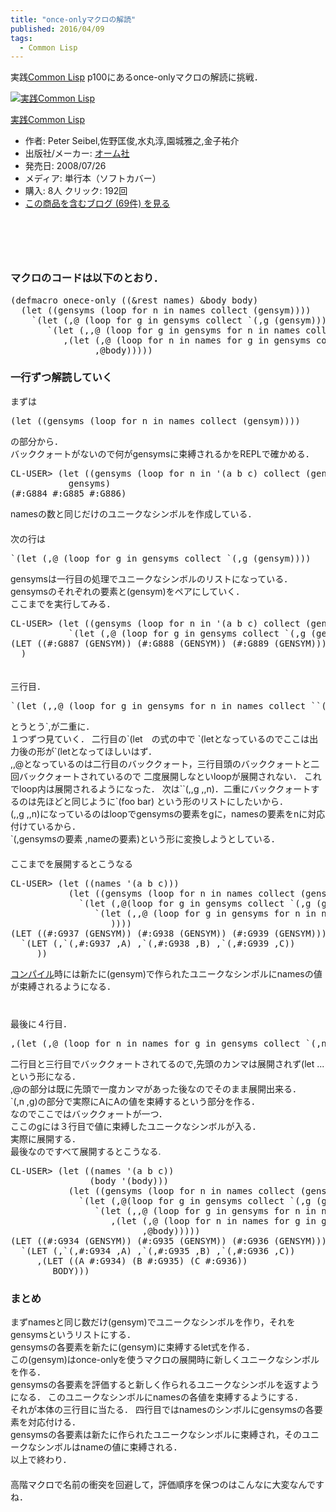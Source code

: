 ```yaml
---
title: "once-onlyマクロの解読"
published: 2016/04/09
tags:
  - Common Lisp
---
```


<p>実践<a class="keyword" href="http://d.hatena.ne.jp/keyword/Common%20Lisp">Common Lisp</a> p100にあるonce-onlyマクロの解読に挑戦．
<div class="hatena-asin-detail"><a href="http://www.amazon.co.jp/exec/obidos/ASIN/4274067211/wataro-22/"><img src="http://ecx.images-amazon.com/images/I/51LYivxTpSL._SL160_.jpg" class="hatena-asin-detail-image" alt="実践Common Lisp" title="実践Common Lisp"></a><div class="hatena-asin-detail-info"><p class="hatena-asin-detail-title"><a href="http://www.amazon.co.jp/exec/obidos/ASIN/4274067211/wataro-22/">実践Common Lisp</a></p><ul><li><span class="hatena-asin-detail-label">作者:</span> Peter Seibel,佐野匡俊,水丸淳,園城雅之,金子祐介</li><li><span class="hatena-asin-detail-label">出版社/メーカー:</span> <a class="keyword" href="http://d.hatena.ne.jp/keyword/%A5%AA%A1%BC%A5%E0%BC%D2">オーム社</a></li><li><span class="hatena-asin-detail-label">発売日:</span> 2008/07/26</li><li><span class="hatena-asin-detail-label">メディア:</span> 単行本（ソフトカバー）</li><li><span class="hatena-asin-detail-label">購入</span>: 8人 <span class="hatena-asin-detail-label">クリック</span>: 192回</li><li><a href="http://d.hatena.ne.jp/asin/4274067211/wataro-22" target="_blank">この商品を含むブログ (69件) を見る</a></li></ul></div><div class="hatena-asin-detail-foot"></div></div>
　<br/>
　<br/>
　</p>

<h3>マクロのコードは以下のとおり．</h3>

<pre class="code lang-lisp" data-lang="lisp" data-unlink><span class="synSpecial">(</span><span class="synStatement">defmacro</span> onece-only <span class="synSpecial">((</span><span class="synType">&amp;rest</span> names<span class="synSpecial">)</span> <span class="synType">&amp;body</span> body<span class="synSpecial">)</span>
  <span class="synSpecial">(</span><span class="synStatement">let</span> <span class="synSpecial">((</span>gensyms <span class="synSpecial">(</span><span class="synStatement">loop</span> for n in names collect <span class="synSpecial">(</span><span class="synStatement">gensym</span><span class="synSpecial">))))</span>
    <span class="synPreProc">`(</span><span class="synStatement">let</span> <span class="synSpecial">(</span>,@ <span class="synSpecial">(</span><span class="synStatement">loop</span> for g in gensyms collect <span class="synPreProc">`(</span>,g <span class="synSpecial">(</span><span class="synStatement">gensym</span><span class="synSpecial">)</span><span class="synPreProc">)</span><span class="synSpecial">))</span>
       <span class="synPreProc">`(</span><span class="synStatement">let</span> <span class="synSpecial">(</span>,,@ <span class="synSpecial">(</span><span class="synStatement">loop</span> for g in gensyms for n in names collect `<span class="synPreProc">`(</span>,,g ,,n<span class="synPreProc">)</span><span class="synSpecial">))</span>
          ,<span class="synSpecial">(</span><span class="synStatement">let</span> <span class="synSpecial">(</span>,@ <span class="synSpecial">(</span><span class="synStatement">loop</span> for n in names for g in gensyms collect <span class="synPreProc">`(</span>,n ,g<span class="synPreProc">)</span><span class="synSpecial">))</span>
                ,@body<span class="synSpecial">)</span><span class="synPreProc">))</span><span class="synSpecial">))</span>
</pre>


<h3>一行ずつ解読していく</h3>

<p>まずは</p>

<pre class="code lang-lisp" data-lang="lisp" data-unlink><span class="synSpecial">(</span><span class="synStatement">let</span> <span class="synSpecial">((</span>gensyms <span class="synSpecial">(</span><span class="synStatement">loop</span> for n in names collect <span class="synSpecial">(</span><span class="synStatement">gensym</span><span class="synSpecial">))))</span>
</pre>


<p>の部分から．<br/>
バッククォートがないので何がgensymsに束縛されるかをREPLで確かめる．</p>

<pre class="code lang-lisp" data-lang="lisp" data-unlink>CL-USER&gt; <span class="synSpecial">(</span><span class="synStatement">let</span> <span class="synSpecial">((</span>gensyms <span class="synSpecial">(</span><span class="synStatement">loop</span> for n in <span class="synSpecial">'(</span>a b c<span class="synSpecial">)</span> collect <span class="synSpecial">(</span><span class="synStatement">gensym</span><span class="synSpecial">))))</span>
           gensyms<span class="synSpecial">)</span>
<span class="synSpecial">(</span><span class="synType">#:G884</span> <span class="synType">#:G885</span> <span class="synType">#:G886</span><span class="synSpecial">)</span>
</pre>


<p>namesの数と同じだけのユニークなシンボルを作成している．
　<br/>
　<br/>
次の行は</p>

<pre class="code lang-lisp" data-lang="lisp" data-unlink><span class="synPreProc">`(</span><span class="synStatement">let</span> <span class="synSpecial">(</span>,@ <span class="synSpecial">(</span><span class="synStatement">loop</span> for g in gensyms collect <span class="synPreProc">`(</span>,g <span class="synSpecial">(</span><span class="synStatement">gensym</span><span class="synSpecial">)</span><span class="synPreProc">)</span><span class="synSpecial">))</span>
</pre>


<p>gensymsは一行目の処理でユニークなシンボルのリストになっている．<br/>
gensymsのそれぞれの要素と(gensym)をペアにしていく．<br/>
ここまでを実行してみる．</p>

<pre class="code lang-lisp" data-lang="lisp" data-unlink>CL-USER&gt; <span class="synSpecial">(</span><span class="synStatement">let</span> <span class="synSpecial">((</span>gensyms <span class="synSpecial">(</span><span class="synStatement">loop</span> for n in <span class="synSpecial">'(</span>a b c<span class="synSpecial">)</span> collect <span class="synSpecial">(</span><span class="synStatement">gensym</span><span class="synSpecial">))))</span>
           <span class="synPreProc">`(</span><span class="synStatement">let</span> <span class="synSpecial">(</span>,@ <span class="synSpecial">(</span><span class="synStatement">loop</span> for g in gensyms collect <span class="synPreProc">`(</span>,g <span class="synSpecial">(</span><span class="synStatement">gensym</span><span class="synSpecial">)</span><span class="synPreProc">)</span><span class="synSpecial">))</span><span class="synPreProc">)</span><span class="synSpecial">)</span>
<span class="synSpecial">(</span><span class="synStatement">LET</span> <span class="synSpecial">((</span><span class="synType">#:G887</span> <span class="synSpecial">(</span><span class="synStatement">GENSYM</span><span class="synSpecial">))</span> <span class="synSpecial">(</span><span class="synType">#:G888</span> <span class="synSpecial">(</span><span class="synStatement">GENSYM</span><span class="synSpecial">))</span> <span class="synSpecial">(</span><span class="synType">#:G889</span> <span class="synSpecial">(</span><span class="synStatement">GENSYM</span><span class="synSpecial">)))</span>
  <span class="synSpecial">)</span>
</pre>


<p>　<br/>
三行目．</p>

<pre class="code lang-lisp" data-lang="lisp" data-unlink><span class="synPreProc">`(</span><span class="synStatement">let</span> <span class="synSpecial">(</span>,,@ <span class="synSpecial">(</span><span class="synStatement">loop</span> for g in gensyms for n in names collect `<span class="synPreProc">`(</span>,,g ,,n<span class="synPreProc">)</span><span class="synSpecial">))</span>
</pre>


<p>とうとう`,が二重に．<br/>
１つずつ見ていく．
二行目の`(let　の式の中で `(letとなっているのでここは出力後の形が`(letとなってほしいはず．<br/>
,,@となっているのは二行目のバッククォート，三行目頭のバッククォートと二回バッククォートされているので
二度展開しなといloopが展開されない．
これでloop内は展開されるようになった．
次は``(,,g ,,n)．二重にバッククォートするのは先ほどと同じように`(foo bar) という形のリストにしたいから．<br/>
(,,g ,,n)になっているのはloopでgensymsの要素をgに，namesの要素をnに対応付けているから．<br/>
`(,gensymsの要素 ,nameの要素)という形に変換しようとしている．<br/>
　　<br/>
ここまでを展開するとこうなる</p>

<pre class="code lang-lisp" data-lang="lisp" data-unlink>CL-USER&gt; <span class="synSpecial">(</span><span class="synStatement">let</span> <span class="synSpecial">((</span>names <span class="synSpecial">'(</span>a b c<span class="synSpecial">)))</span>
           <span class="synSpecial">(</span><span class="synStatement">let</span> <span class="synSpecial">((</span>gensyms <span class="synSpecial">(</span><span class="synStatement">loop</span> for n in names collect <span class="synSpecial">(</span><span class="synStatement">gensym</span><span class="synSpecial">))))</span>
             <span class="synPreProc">`(</span><span class="synStatement">let</span> <span class="synSpecial">(</span>,@<span class="synSpecial">(</span><span class="synStatement">loop</span> for g in gensyms collect <span class="synPreProc">`(</span>,g <span class="synSpecial">(</span><span class="synStatement">gensym</span><span class="synSpecial">)</span><span class="synPreProc">)</span><span class="synSpecial">))</span>
                <span class="synPreProc">`(</span><span class="synStatement">let</span> <span class="synSpecial">(</span>,,@ <span class="synSpecial">(</span><span class="synStatement">loop</span> for g in gensyms for n in names collect `<span class="synPreProc">`(</span>,,g ,,n<span class="synPreProc">)</span><span class="synSpecial">))</span>
                   <span class="synPreProc">))</span><span class="synSpecial">))</span>
<span class="synSpecial">(</span><span class="synStatement">LET</span> <span class="synSpecial">((</span><span class="synType">#:G937</span> <span class="synSpecial">(</span><span class="synStatement">GENSYM</span><span class="synSpecial">))</span> <span class="synSpecial">(</span><span class="synType">#:G938</span> <span class="synSpecial">(</span><span class="synStatement">GENSYM</span><span class="synSpecial">))</span> <span class="synSpecial">(</span><span class="synType">#:G939</span> <span class="synSpecial">(</span><span class="synStatement">GENSYM</span><span class="synSpecial">)))</span>
  <span class="synPreProc">`(</span><span class="synStatement">LET</span> <span class="synSpecial">(</span>,<span class="synPreProc">`(</span>,<span class="synType">#:G937</span> ,A<span class="synPreProc">)</span> ,<span class="synPreProc">`(</span>,<span class="synType">#:G938</span> ,B<span class="synPreProc">)</span> ,<span class="synPreProc">`(</span>,<span class="synType">#:G939</span> ,C<span class="synPreProc">)</span><span class="synSpecial">)</span>
     <span class="synPreProc">)</span><span class="synSpecial">)</span>
</pre>


<p><a class="keyword" href="http://d.hatena.ne.jp/keyword/%A5%B3%A5%F3%A5%D1%A5%A4%A5%EB">コンパイル</a>時には新たに(gensym)で作られたユニークなシンボルにnamesの値が束縛されるようになる．<br/>
　<br/>
　<br/>
最後に４行目．</p>

<pre class="code lang-lisp" data-lang="lisp" data-unlink>,<span class="synSpecial">(</span><span class="synStatement">let</span> <span class="synSpecial">(</span>,@ <span class="synSpecial">(</span><span class="synStatement">loop</span> for n in names for g in gensyms collect <span class="synPreProc">`(</span>,n ,g<span class="synPreProc">)</span><span class="synSpecial">))</span>
</pre>


<p>二行目と三行目でバッククォートされてるので,先頭のカンマは展開されず(let ...という形になる．  <br/>
,@の部分は既に先頭で一度カンマがあった後なのでそのまま展開出来る．<br/>
`(,n ,g)の部分で実際にAにAの値を束縛するという部分を作る．  <br/>
なのでここではバッククォートが一つ．<br/>
ここのgには３行目で値に束縛したユニークなシンボルが入る．<br/>
実際に展開する．<br/>
最後なのですべて展開するとこうなる.</p>

<pre class="code lang-lisp" data-lang="lisp" data-unlink>CL-USER&gt; <span class="synSpecial">(</span><span class="synStatement">let</span> <span class="synSpecial">((</span>names <span class="synSpecial">'(</span>a b c<span class="synSpecial">))</span>
               <span class="synSpecial">(</span>body <span class="synSpecial">'(</span>body<span class="synSpecial">)))</span>
           <span class="synSpecial">(</span><span class="synStatement">let</span> <span class="synSpecial">((</span>gensyms <span class="synSpecial">(</span><span class="synStatement">loop</span> for n in names collect <span class="synSpecial">(</span><span class="synStatement">gensym</span><span class="synSpecial">))))</span>
             <span class="synPreProc">`(</span><span class="synStatement">let</span> <span class="synSpecial">(</span>,@<span class="synSpecial">(</span><span class="synStatement">loop</span> for g in gensyms collect <span class="synPreProc">`(</span>,g <span class="synSpecial">(</span><span class="synStatement">gensym</span><span class="synSpecial">)</span><span class="synPreProc">)</span><span class="synSpecial">))</span>
                <span class="synPreProc">`(</span><span class="synStatement">let</span> <span class="synSpecial">(</span>,,@ <span class="synSpecial">(</span><span class="synStatement">loop</span> for g in gensyms for n in names collect `<span class="synPreProc">`(</span>,,g ,,n<span class="synPreProc">)</span><span class="synSpecial">))</span>
                   ,<span class="synSpecial">(</span><span class="synStatement">let</span> <span class="synSpecial">(</span>,@ <span class="synSpecial">(</span><span class="synStatement">loop</span> for n in names for g in gensyms collect <span class="synPreProc">`(</span>,n ,g<span class="synPreProc">)</span><span class="synSpecial">))</span>
                         ,@body<span class="synSpecial">)</span><span class="synPreProc">))</span><span class="synSpecial">))</span>
<span class="synSpecial">(</span><span class="synStatement">LET</span> <span class="synSpecial">((</span><span class="synType">#:G934</span> <span class="synSpecial">(</span><span class="synStatement">GENSYM</span><span class="synSpecial">))</span> <span class="synSpecial">(</span><span class="synType">#:G935</span> <span class="synSpecial">(</span><span class="synStatement">GENSYM</span><span class="synSpecial">))</span> <span class="synSpecial">(</span><span class="synType">#:G936</span> <span class="synSpecial">(</span><span class="synStatement">GENSYM</span><span class="synSpecial">)))</span>
  <span class="synPreProc">`(</span><span class="synStatement">LET</span> <span class="synSpecial">(</span>,<span class="synPreProc">`(</span>,<span class="synType">#:G934</span> ,A<span class="synPreProc">)</span> ,<span class="synPreProc">`(</span>,<span class="synType">#:G935</span> ,B<span class="synPreProc">)</span> ,<span class="synPreProc">`(</span>,<span class="synType">#:G936</span> ,C<span class="synPreProc">)</span><span class="synSpecial">)</span>
     ,<span class="synSpecial">(</span><span class="synStatement">LET</span> <span class="synSpecial">((</span>A <span class="synType">#:G934</span><span class="synSpecial">)</span> <span class="synSpecial">(</span>B <span class="synType">#:G935</span><span class="synSpecial">)</span> <span class="synSpecial">(</span>C <span class="synType">#:G936</span><span class="synSpecial">))</span>
        BODY<span class="synSpecial">)</span><span class="synPreProc">)</span><span class="synSpecial">)</span>
</pre>


<h3>まとめ</h3>

<p>まずnamesと同じ数だけ(gensym)でユニークなシンボルを作り，それをgensymsというリストにする．<br/>
gensymsの各要素を新たに(gensym)に束縛するlet式を作る．<br/>
この(gensym)はonce-onlyを使うマクロの展開時に新しくユニークなシンボルを作る．<br/>
gensymsの各要素を評価すると新しく作られるユニークなシンボルを返すようになる．
このユニークなシンボルにnamesの各値を束縛するようにする．<br/>
それが本体の三行目に当たる．
四行目ではnamesのシンボルにgensymsの各要素を対応付ける．<br/>
gensymsの各要素は新たに作られたユニークなシンボルに束縛され，そのユニークなシンボルはnameの値に束縛される．<br/>
以上で終わり．
　<br/>
　<br/>
高階マクロで名前の衝突を回避して，評価順序を保つのはこんなに大変なんですね．</p>

